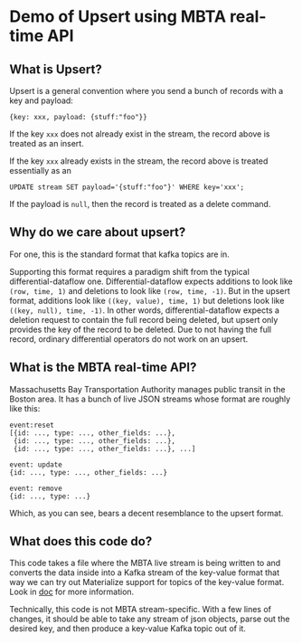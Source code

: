 # Demo of Upsert using MBTA real-time API

## What is Upsert?

Upsert is a general convention where you send a bunch of records with a key and payload:  

```
{key: xxx, payload: {stuff:"foo"}}
```
If the key `xxx` does not already exist in the stream, the record above is treated as an insert.

If the key `xxx` already exists in the stream, the record above is treated essentially as an
```
UPDATE stream SET payload='{stuff:"foo"}' WHERE key='xxx';
```

If the payload is `null`, then the record is treated as a delete command.

## Why do we care about upsert?

For one, this is the standard format that kafka topics are in.

Supporting this format requires a paradigm shift from the typical differential-dataflow one.
Differential-dataflow expects additions to look like `(row, time, 1)` and deletions to look like `(row, time, -1)`. But in the upsert format, additions look like `((key, value), time, 1)` but deletions look like `((key, null), time, -1)`. In other words, differential-dataflow expects a deletion request to contain the full record being deleted, but upsert only provides the key of the record to be deleted. Due to not having the full record, ordinary differential operators do not work on an upsert.

## What is the MBTA real-time API?

Massachusetts Bay Transportation Authority manages public transit in the Boston area. It has a bunch of live JSON streams whose format are roughly like this:

```
event:reset
[{id: ..., type: ..., other_fields: ...},
 {id: ..., type: ..., other_fields: ...},
 {id: ..., type: ..., other_fields: ...}, ...]

event: update
{id: ..., type: ..., other_fields: ...}

event: remove
{id: ..., type: ...}
```
Which, as you can see, bears a decent resemblance to the upsert format.

## What does this code do?

This code takes a file where the MBTA live stream is being written to and converts the data inside into a Kafka stream of the key-value format that way we can try out Materialize support for topics of the key-value format. Look in [doc](/doc) for more information.

Technically, this code is not MBTA stream-specific. With a few lines of changes, it should be able to take any stream of json objects, parse out the desired key, and then produce a key-value Kafka topic out of it. 
